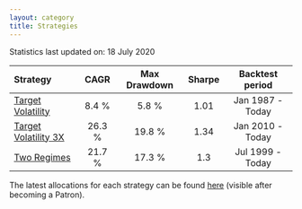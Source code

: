 ```yaml
---
layout: category
title: Strategies
---
```


Statistics last updated on: 18 July 2020

| Strategy | CAGR | Max Drawdown | Sharpe | Backtest period |
| :------- | :--: | :----------: | :----: | :-------------: |
| [Target Volatility](https://ithacaresearch.github.io/2019/07/12/Target-Volatility.html) | 8.4 % | 5.8 % | 1.01 | Jan 1987 - Today |
| [Target Volatility 3X](https://ithacaresearch.github.io/2019/08/03/Target-Volatility-3X.html) | 26.3 % | 19.8 % | 1.34 | Jan 2010 - Today |
| [Two Regimes](https://ithacaresearch.github.io/2020/02/05/Two-Regimes.html) | 21.7 % | 17.3 % | 1.3 | Jul 1999 - Today |

The latest allocations for each strategy can be found [here](https://www.patreon.com/ithaca/posts?filters[tag]=LastUpdate) (visible after becoming a Patron).
